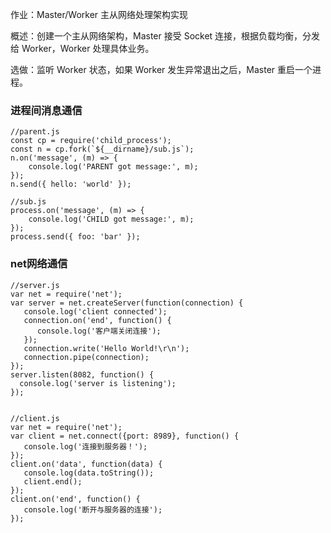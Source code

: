 作业：Master/Worker 主从网络处理架构实现

概述：创建一个主从网络架构，Master 接受 Socket 连接，根据负载均衡，分发给 Worker，Worker 处理具体业务。

选做：监听 Worker 状态，如果 Worker 发生异常退出之后，Master 重启一个进程。



### 进程间消息通信
```
//parent.js
const cp = require('child_process');
const n = cp.fork(`${__dirname}/sub.js`);
n.on('message', (m) => {
    console.log('PARENT got message:', m);
});
n.send({ hello: 'world' });

//sub.js
process.on('message', (m) => {
    console.log('CHILD got message:', m);
});
process.send({ foo: 'bar' });
```

### net网络通信
```
//server.js
var net = require('net');
var server = net.createServer(function(connection) { 
   console.log('client connected');
   connection.on('end', function() {
      console.log('客户端关闭连接');
   });
   connection.write('Hello World!\r\n');
   connection.pipe(connection);
});
server.listen(8082, function() { 
  console.log('server is listening');
});


//client.js
var net = require('net');
var client = net.connect({port: 8989}, function() {
   console.log('连接到服务器！');  
});
client.on('data', function(data) {
   console.log(data.toString());
   client.end();
});
client.on('end', function() { 
   console.log('断开与服务器的连接');
});
```